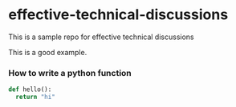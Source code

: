 # effective-technical-discussions
This is a sample repo for effective technical discussions

This is a good example.

### How to write a python function

```python
def hello():
  return "hi"
```
